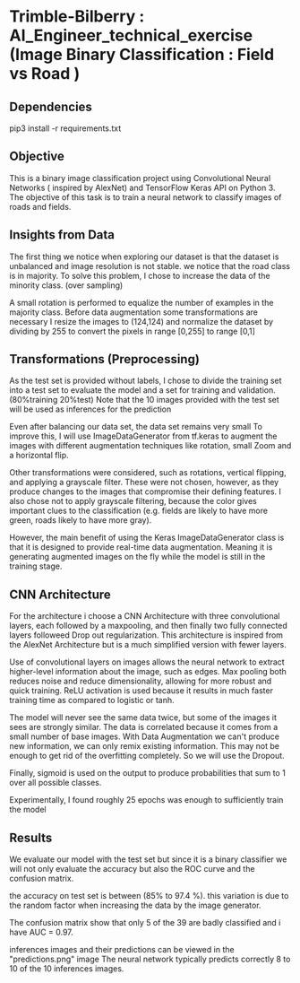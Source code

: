 # Trimble-Bilberry : AI_Engineer_technical_exercise (Image Binary Classification : Field vs Road )
## Dependencies
pip3 install -r requirements.txt
## Objective

This is a binary image classification project using Convolutional Neural Networks ( inspired by AlexNet) and TensorFlow Keras API on Python 3.
The objective of this task is to train a neural network to classify images of roads and fields.


## Insights from Data

The first thing we notice when exploring our dataset is that the dataset is unbalanced and image resolution is not stable.
we notice that the road class is in majority. To solve this problem, I chose to increase the data of the minority class. (over sampling)

A small rotation is performed to equalize the number of examples in the majority class.
Before data augmentation some transformations are necessary I resize the images to (124,124) and normalize the dataset by dividing by 255 to convert the pixels in range [0,255] to range [0,1]

## Transformations (Preprocessing)

As the test set is provided without labels, I chose to divide the training set into a test set to evaluate the model and a set for training and validation.
(80%training 20%test) Note that the 10 images provided with the test set will be used as inferences for the prediction

Even after balancing our data set, the data set remains very small
To improve this, I will use ImageDataGenerator from tf.keras to augment the images with different augmentation techniques like rotation, small Zoom and a horizontal flip.


Other transformations were considered, such as rotations, vertical flipping, and applying a grayscale filter. These were not chosen, however, as they produce changes to the images that compromise their defining features. I also chose not to apply grayscale filtering, because the color gives important clues to the classification (e.g. fields are likely to have more green, roads likely to have more gray).


However, the main benefit of using the Keras ImageDataGenerator class is that it is designed to provide real-time data augmentation. Meaning it is generating augmented images on the fly while the model is still in the training stage.


## CNN Architecture

For the architecture i choose a CNN Architecture with three convolutional layers, each followed by a maxpooling, and then finally two fully connected layers followeed Drop out regularization.
This architecture is inspired from the AlexNet Architecture but is a much simplified version with fewer layers.

Use of convolutional layers on images allows the neural network to extract higher-level information about the image, such as edges. Max pooling both reduces noise and reduce dimensionality, allowing for more robust and quick training. ReLU activation is used because it results in much faster training time as compared to logistic or tanh.

The model will never see the same data twice, but some of the images it sees are strongly similar. The data is correlated because it comes from a small number of base images. With Data Augmentation we can't produce new information, we can only remix existing information. This may not be enough to get rid of the overfitting completely. So we will use the Dropout.

Finally, sigmoid is used on the output to produce probabilities that sum to 1 over all possible classes.

Experimentally, I found roughly 25 epochs was enough to sufficiently train the model

## Results

We evaluate our model with the test set but since it is a binary classifier we will not only evaluate the accuracy but also the ROC curve and the confusion matrix.

the accuracy on test set is between (85% to 97.4 %). this variation is due to the random factor when increasing the data by the image generator.

The confusion matrix show that only 5 of the 39 are badly classified and i have AUC = 0.97.

inferences images and their predictions can be viewed in the "predictions.png" image The neural network typically predicts correctly 8 to 10 of the 10 inferences images.

